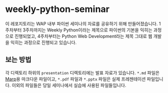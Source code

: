 # weekly-python-seminar
이 레포지토리는 WAP 내부 파이썬 세미나의 자료를 공유하기 위해 만들어졌습니다.
1주차부터 3주차까지는 Weekly Python이라는 제목으로 파이썬의 기본을 익히는 과정으로 진행되었고, 4주차부터는 Python Web Development라는 제목 그대로 웹 개발을 익히는 과정으로 진행되고 있습니다.

## 보는 방법

각 디렉토리 하위의 `presentation` 디렉토리에는 발표 자료가 있습니다. `*.md` 파일은 [Marp](https://yhatt.github.io/marp/)용 마크다운 파일이고, `*.pdf` 파일과 `*.pptx` 파일은 실제 프레젠테이션 파일입니다. 이외의 파일들은 당일 세미나에서 실습에 사용된 파일들입니다. 